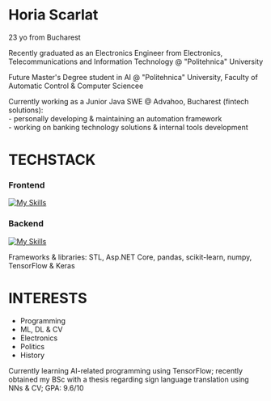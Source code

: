 # Horia Scarlat

23 yo from Bucharest

Recently graduated as an Electronics Engineer from Electronics, Telecommunications and Information Technology @ "Politehnica" University

Future Master's Degree student in AI @ "Politehnica" University, Faculty of Automatic Control & Computer Sciencee

Currently working as a Junior Java SWE @ Advahoo, Bucharest (fintech solutions):  
     - personally developing & maintaining an automation framework  
     - working on banking technology solutions & internal tools development

# TECHSTACK

### <strong>Frontend</strong>

[![My Skills](https://skillicons.dev/icons?i=html,css,js,react)](https://skillicons.dev) 
     
### <b>Backend</b>   
[![My Skills](https://skillicons.dev/icons?i=c,cs,cpp,java,dotnet,py,mysql&perline=3)](https://skillicons.dev) 

   Frameworks & libraries: STL, Asp.NET Core, pandas, scikit-learn, numpy, TensorFlow & Keras
    
# INTERESTS

   - Programming
   - ML, DL & CV
   - Electronics 
   - Politics
   - History


Currently learning AI-related programming using TensorFlow; recently obtained my BSc with a thesis regarding sign language translation using NNs & CV; GPA: 9.6/10

<!---
boriabyte/boriabyte is a ✨ special ✨ repository because its `README.md` (this file) appears on your GitHub profile.
You can click the Preview link to take a look at your changes.
--->
